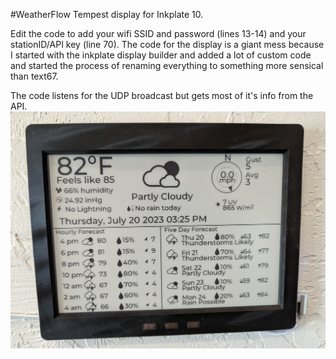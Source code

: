 #WeatherFlow Tempest display for Inkplate 10.

Edit the code to add your wifi SSID and password (lines 13-14) and your stationID/API key (line 70).  The code for the display is a giant mess because I started with the inkplate display builder and added a lot of custom code and started the process of renaming everything to something more sensical than text67.

The code listens for the UDP broadcast but gets most of it's info from the API.
![display](TempestDisplay.jpg)
